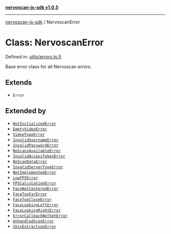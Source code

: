 [**nervoscan-js-sdk v1.0.5**](../README.md)

***

[nervoscan-js-sdk](../globals.md) / NervoscanError

# Class: NervoscanError

Defined in: [utils/errors.ts:5](https://github.com/nervotec/nervoscan-js/blob/a3e202b0aed347d51c982d0e67d7d962d141bec3/src/api/utils/errors.ts#L5)

Base error class for all Nervoscan errors.

## Extends

- `Error`

## Extended by

- [`NotInitializedError`](NotInitializedError.md)
- [`EmptyVideoError`](EmptyVideoError.md)
- [`VideoTypeError`](VideoTypeError.md)
- [`InvalidUsernameError`](InvalidUsernameError.md)
- [`InvalidPasswordError`](InvalidPasswordError.md)
- [`NoScansAvailableError`](NoScansAvailableError.md)
- [`InvalidAccessTokenError`](InvalidAccessTokenError.md)
- [`NoScanDataError`](NoScanDataError.md)
- [`InvalidServerTypeError`](InvalidServerTypeError.md)
- [`NotImplementedError`](NotImplementedError.md)
- [`LowFPSError`](LowFPSError.md)
- [`FPSCalculationError`](FPSCalculationError.md)
- [`FaceNotCenteredError`](FaceNotCenteredError.md)
- [`FaceTooFarError`](FaceTooFarError.md)
- [`FaceTooCloseError`](FaceTooCloseError.md)
- [`FaceLookingLeftError`](FaceLookingLeftError.md)
- [`FaceLookingRightError`](FaceLookingRightError.md)
- [`ErrorCallbackNotSetError`](ErrorCallbackNotSetError.md)
- [`UnhandledScanError`](UnhandledScanError.md)
- [`SkinExtractionError`](SkinExtractionError.md)
